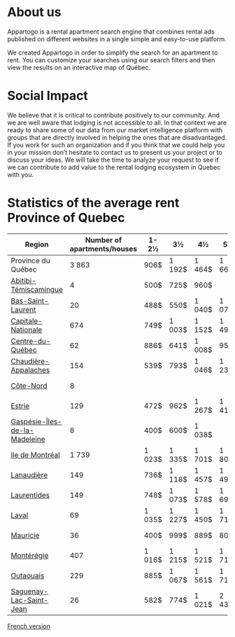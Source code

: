# About us
Appartogo is a rental apartment search engine that combines rental ads published on different websites in a single simple and easy-to-use platform.

We created Appartogo in order to simplify the search for an apartment to rent. You can customize your searches using our search filters and then view the results on an interactive map of Québec.

# Social Impact
We believe that it is critical to contribute positively to our community. And we are well aware that lodging is not accessible to all. In that context we are ready to share some of our data from our market intelligence platform with groups that are directly involved in helping the ones that are disadvantaged. If you work for such an organization and if you think that we could help you in your mission don’t hesitate to contact us to present us your project or to discuss your ideas. We will take the time to analyze your request to see if we can contribute to add value to the rental lodging ecosystem in Quebec with you.

# Statistics of the average rent Province of Quebec

| Region | Number of apartments/houses | 1-2½ | 3½  | 4½  | 5½  | 6½+ |
| --- | --- | --- | --- | --- | --- | --- |
| Province du Québec | 3 863 | 906$ | 1 192$ | 1 464$ | 1 668$ | 2 078$ |
| [Abitibi-Témiscamingue](https://appartogo.com/en/statistics?region=abitibi-temiscamingue) | 4   | 500$ | 725$ | 960$ |     |     |
| [Bas-Saint-Laurent](https://appartogo.com/en/statistics?region=bas-saint-laurent) | 20  | 488$ | 550$ | 1 040$ | 1 076$ | 1 128$ |
| [Capitale-Nationale](https://appartogo.com/en/statistics?region=capitale-nationale) | 674 | 749$ | 1 003$ | 1 152$ | 1 493$ | 1 461$ |
| [Centre-du-Québec](https://appartogo.com/en/statistics?region=centre-du-quebec) | 62  | 886$ | 641$ | 1 008$ | 958$ | 630$ |
| [Chaudière-Appalaches](https://appartogo.com/en/statistics?region=chaudiere-appalaches) | 154 | 539$ | 793$ | 1 046$ | 1 236$ | 1 531$ |
| [Côte-Nord](https://appartogo.com/en/statistics?region=cote-nord) | 8   |     |     |     |     | 1 175$ |
| [Estrie](https://appartogo.com/en/statistics?region=estrie) | 129 | 472$ | 962$ | 1 267$ | 1 417$ | 2 361$ |
| [Gaspésie-Îles-de-la-Madeleine](https://appartogo.com/en/statistics?region=gaspesie-iles-de-la-madeleine) | 8   | 400$ | 600$ | 1 038$ |     | 1 633$ |
| [Ile de Montréal](https://appartogo.com/en/statistics?region=ile-de-montreal) | 1 739 | 1 023$ | 1 335$ | 1 701$ | 1 809$ | 2 221$ |
| [Lanaudière](https://appartogo.com/en/statistics?region=lanaudiere) | 149 | 736$ | 1 118$ | 1 457$ | 1 492$ | 1 638$ |
| [Laurentides](https://appartogo.com/en/statistics?region=laurentides) | 149 | 748$ | 1 073$ | 1 578$ | 1 693$ | 3 076$ |
| [Laval](https://appartogo.com/en/statistics?region=laval) | 69  | 1 035$ | 1 227$ | 1 450$ | 1 711$ | 2 556$ |
| [Mauricie](https://appartogo.com/en/statistics?region=mauricie) | 36  | 400$ | 999$ | 889$ | 804$ | 2 082$ |
| [Montérégie](https://appartogo.com/en/statistics?region=monteregie) | 407 | 1 016$ | 1 215$ | 1 521$ | 1 716$ | 2 120$ |
| [Outaouais](https://appartogo.com/en/statistics?region=outaouais) | 229 | 885$ | 1 067$ | 1 561$ | 1 714$ | 1 888$ |
| [Saguenay-Lac-Saint-Jean](https://appartogo.com/en/statistics?region=saguenay-lac-saint-jean) | 26  | 582$ | 774$ | 1 021$ | 2 435$ | 1 713$ |

[French version](readme_fr.md)
